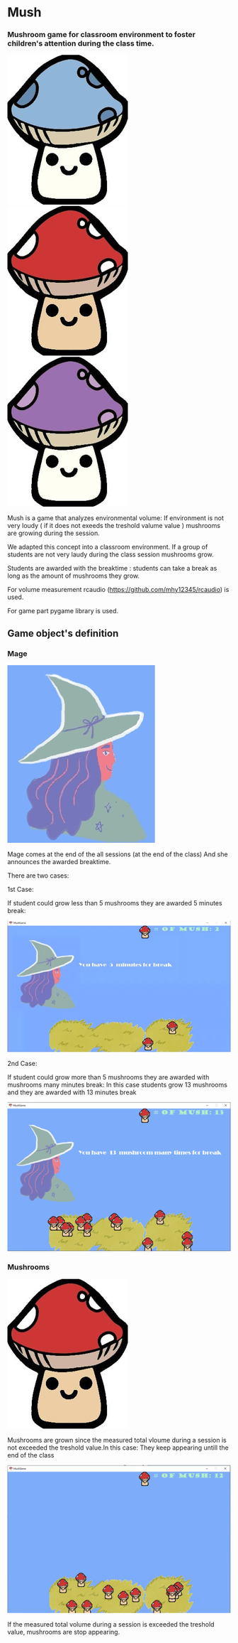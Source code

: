 # Mush

### Mushroom game for classroom environment to foster children's attention during the class time.

<img src="resources/blueMush.jpg" ></img> <img src="resources/redMush.jpg" ></img> <img src="resources/purpleMush.jpg" ></img> 

Mush is a game that analyzes environmental volume: If environment is not very loudy ( if it does not exeeds the treshold valume value ) mushrooms are growing during the session.

We adapted this concept into a classroom environment. If a group of students are not very laudy during the class session mushrooms grow. 

Students are awarded with the breaktime : 
  students can take a break as long as the amount of mushrooms they grow.
  
  For volume measurement rcaudio (https://github.com/mhy12345/rcaudio) is used.
  
  For game part pygame library is used.
  
##  Game object's definition 
  
### Mage
<img src="resources/mage.jpg" ></img>

Mage comes at the end of the all sessions (at the end of the class) And she announces the awarded breaktime.

There are two cases:

1st Case:
    
If student could grow less than 5 mushrooms they are awarded 5 minutes break:

<img src="resources/2.png" ></img>


2nd Case:
    
If student could grow more than 5 mushrooms they are awarded with mushrooms many minutes break:
In this case students grow 13 mushrooms and they are awarded with 13 minutes break

<img src="resources/1.png" ></img>


### Mushrooms

<img src="resources/redMush.jpg" >

Mushrooms are grown since the measured total vloume during a session is not exceeded the treshold value.In this case:
They keep appearing untill the end of the class 

<img src="resources/3.png" >

If the measured total volume during a session is exceeded the treshold value, mushrooms are stop appearing.

